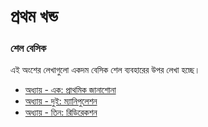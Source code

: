 # প্রথম খন্ড #
### শেল বেসিক ###

এই অংশের লেখাগুলো একদম বেসিক শেল ব্যবহারের উপর লেখা হচ্ছে।

*  [অধ্যায় - এক: প্রাথমিক জানাশোনা](1.1.0.chapter1.md)
*  [অধ্যায় - দুই: ম্যানিপুলেশন](1.2.0.chapter2.md)
*  [অধ্যায় - তিন: রিডিরেকশন](1.3.0.chapter3.md)